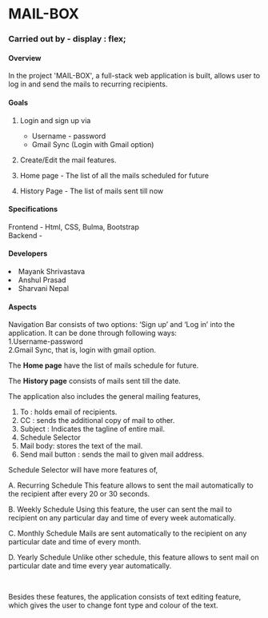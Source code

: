 # MAIL-BOX
### Carried out by - display : flex;

 #### Overview 
   In the project 'MAIL-BOX', a full-stack web application is built, allows user to log in and send the mails to recurring recipients. 

#### Goals
1. Login and sign up via <br>
    - Username - password <br>
     - Gmail Sync (Login with Gmail option) <br>
  
2. Create/Edit the mail features.
3. Home page - The list of all the mails scheduled for future 
4. History Page - The list of mails sent till now

#### Specifications
   Frontend - Html, CSS, Bulma, Bootstrap <br>
   Backend - <br>

#### Developers
   <li> Mayank Shrivastava
   <li> Anshul Prasad
   <li> Sharvani Nepal
     
     
#### Aspects
  Navigation Bar consists of two options: ‘Sign up’ and ‘Log in’ into the application. It can be done through following ways: <br>
      1.Username-password <br>
      2.Gmail Sync, that is, login with gmail option. <br>

The **Home page** have the list of mails schedule for future.

The **History page** consists of mails sent till the date.

The application also includes the general mailing features,

1. To : holds email of recipients.
2. CC : sends the additional copy of  mail to other.
3. Subject : Indicates the tagline of entire mail.
4. Schedule Selector
5. Mail body: stores the text of the mail.
6. Send mail button : sends the mail to given mail address.

Schedule Selector will have more features of,

A. Recurring Schedule
	This feature allows to sent the mail automatically to the recipient after every 20 or 30 seconds.

B. Weekly Schedule
	Using this feature, the user can sent the mail to recipient on any particular day and time of every week automatically.

C. Monthly Schedule
	Mails are sent automatically to the recipient on any particular date and time of every month. 

D. Yearly Schedule
	Unlike other schedule, this feature allows to sent mail on particular date and time every year automatically.

<br>
     
Besides these features, the application consists of text editing feature, which gives the user to change font type and colour of the text.






